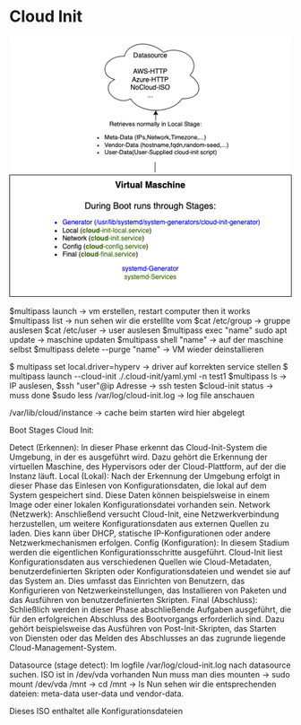 # Cloud Init

![CloudInit funktionsweise](https://github.com/lauradubach/Projektmanagement/blob/b54d9074a289cf795378d3fca5205d6e6c9d355d/Cloud%20Init.png)

$multipass launch -> vm erstellen, restart computer then it works
$multipass list -> nun sehen wir die erstelllte vom
$cat /etc/group ->  gruppe auslesen
$cat /etc/user -> user auslesen
$multipass exec "name" sudo apt update -> maschine updaten
$multipass shell "name" -> auf der maschine selbst
$multipass delete --purge "name" -> VM wieder deinstallieren

$ multipass set local.driver=hyperv -> driver auf korrekten service stellen
$ multipass launch --cloud-init ./.cloud-init/yaml.yml -n test1
$multipass ls -> IP auslesen, 
$ssh "user"@ip Adresse -> ssh testen
$cloud-init status -> muss done
$sudo less /var/log/cloud-init.log -> log file anschauen

/var/lib/cloud/instance -> cache beim starten wird hier abgelegt

Boot Stages Cloud Init:

Detect (Erkennen):
    In dieser Phase erkennt das Cloud-Init-System die Umgebung, in der es ausgeführt wird. Dazu gehört die Erkennung der virtuellen Maschine, des Hypervisors oder der Cloud-Plattform, auf der die Instanz läuft.
Local (Lokal):
    Nach der Erkennung der Umgebung erfolgt in dieser Phase das Einlesen von Konfigurationsdaten, die lokal auf dem System gespeichert sind. Diese Daten können beispielsweise in einem Image oder einer lokalen Konfigurationsdatei vorhanden sein.
Network (Netzwerk):
    Anschließend versucht Cloud-Init, eine Netzwerkverbindung herzustellen, um weitere Konfigurationsdaten aus externen Quellen zu laden. Dies kann über DHCP, statische IP-Konfigurationen oder andere Netzwerkmechanismen erfolgen.
Config (Konfiguration):
    In diesem Stadium werden die eigentlichen Konfigurationsschritte ausgeführt. Cloud-Init liest Konfigurationsdaten aus verschiedenen Quellen wie Cloud-Metadaten, benutzerdefinierten Skripten oder Konfigurationsdateien und wendet sie auf das System an. Dies umfasst das Einrichten von Benutzern, das Konfigurieren von Netzwerkeinstellungen, das Installieren von Paketen und das Ausführen von benutzerdefinierten Skripten.
Final (Abschluss):
    Schließlich werden in dieser Phase abschließende Aufgaben ausgeführt, die für den erfolgreichen Abschluss des Bootvorgangs erforderlich sind. Dazu gehört beispielsweise das Ausführen von Post-Init-Skripten, das Starten von Diensten oder das Melden des Abschlusses an das zugrunde liegende Cloud-Management-System.



Datasource (stage detect):
Im logfile /var/log/cloud-init.log nach datasource suchen. ISO ist in /dev/vda vorhanden
Nun muss man dies mounten -> sudo mount /dev/vda /mnt -> cd /mnt  ->  ls
Nun sehen wir die entsprechenden dateien: meta-data user-data und vendor-data. 

Dieses ISO enthaltet alle Konfigurationsdateien 

